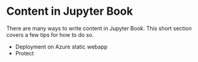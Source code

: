 Content in Jupyter Book
=======================

There are many ways to write content in Jupyter Book. This short section
covers a few tips for how to do so.

- Deployment on Azure static webapp
- Protect
